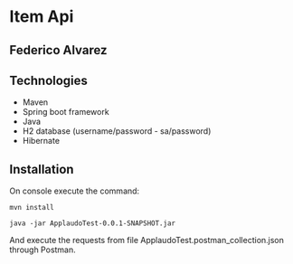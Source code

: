 # Item Api 
## Federico Alvarez

## Technologies

- Maven
- Spring boot framework
- Java 
- H2 database (username/password - sa/password)
- Hibernate

## Installation
On console execute the command:
```
mvn install
```
```
java -jar ApplaudoTest-0.0.1-SNAPSHOT.jar
```
And execute the requests from file ApplaudoTest.postman_collection.json through Postman. 